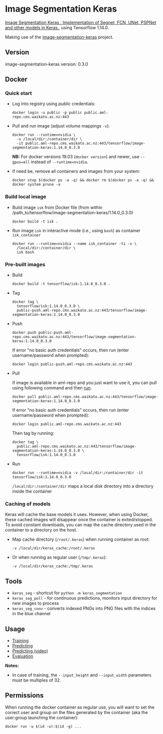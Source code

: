 # Image Segmentation Keras

[Image Segmentation Keras : Implementation of Segnet, FCN, UNet, PSPNet and other models in Keras.](https://divamgupta.com/image-segmentation/2019/06/06/deep-learning-semantic-segmentation-keras.html), 
using Tensorflow 1.14.0.

Making use of the [image-segmentation-keras](https://github.com/divamgupta/image-segmentation-keras) project.

## Version

image-segmentation-keras version: 0.3.0

## Docker

### Quick start

* Log into registry using *public* credentials:

  ```commandline
  docker login -u public -p public public.aml-repo.cms.waikato.ac.nz:443 
  ```

* Pull and run image (adjust volume mappings `-v`):

  ```commandline
  docker run --runtime=nvidia \
    -v /local/dir:/container/dir \
    -it public.aml-repo.cms.waikato.ac.nz:443/tensorflow/image-segmentation-keras:1.14.0_0.3.0
  ```

  **NB:** For docker versions 19.03 (`docker version`) and newer, use `--gpus=all` instead of `--runtime=nvidia`.

* If need be, remove all containers and images from your system:

  ```commandline
  docker stop $(docker ps -a -q) && docker rm $(docker ps -a -q) && docker system prune -a
  ```


### Build local image

* Build image `isk` from Docker file (from within /path_to/tensorflow/image-segmentation-keras/1.14.0_0.3.0)

  ```commandline
  docker build -t isk .
  ```
  
* Run image `isk` in interactive mode (i.e., using `bash`) as container `isk_container`

  ```commandline
  docker run --runtime=nvidia --name isk_container -ti -v \
    /local/dir:/container/dir \
    isk bash
  ```

### Pre-built images

* Build

  ```commandline
  docker build -t tensorflow/isk:1.14.0_0.3.0 .
  ```
  
* Tag

  ```commandline
  docker tag \
    tensorflow/isk:1.14.0_0.3.0 \
    public-push.aml-repo.cms.waikato.ac.nz:443/tensorflow/image-segmentation-keras:1.14.0_0.3.0
  ```
  
* Push

  ```commandline
  docker push public-push.aml-repo.cms.waikato.ac.nz:443/tensorflow/image-segmentation-keras:1.14.0_0.3.0
  ```
  If error "no basic auth credentials" occurs, then run (enter username/password when prompted):
  
  ```commandline
  docker login public-push.aml-repo.cms.waikato.ac.nz:443
  ```
  
* Pull

  If image is available in aml-repo and you just want to use it, you can pull using following command and then [run](#run).

  ```commandline
  docker pull public.aml-repo.cms.waikato.ac.nz:443/tensorflow/image-segmentation-keras:1.14.0_0.3.0
  ```
  If error "no basic auth credentials" occurs, then run (enter username/password when prompted):
  
  ```commandline
  docker login public.aml-repo.cms.waikato.ac.nz:443
  ```
  Then tag by running:
  
  ```commandline
  docker tag \
    public.aml-repo.cms.waikato.ac.nz:443/tensorflow/image-segmentation-keras:1.14.0_0.3.0 \
    tensorflow/isk:1.14.0_0.3.0
  ```
  
* <a name="run">Run</a>

  ```commandline
  docker run --runtime=nvidia -v /local/dir:/container/dir -it tensorflow/isk:1.14.0_0.3.0
  ```
  `/local/dir:/container/dir` maps a local disk directory into a directory inside the container

### Caching of models

Keras will cache the base models it uses. However, when using Docker, these cached images will
disappear once the container is exited/stopped. To avoid constant downloads, you can
map the cache directory used in the container to a directory on the host. 

* Map cache directory (`/root/.keras`) when running container as root:

  ```commandline  
  -v /local/dir/keras_cache:/root/.keras
  ```

* Or when running as regular user (`/tmp/.keras`):

  ```commandline  
  -v /local/dir/keras_cache:/tmp/.keras
  ```


## Tools

* `keras_seg` - shortcut for `python -m keras_segmentation`
* `keras_seg_poll` - for continuous predictions, monitors input directory for new images to process 
* `keras_seg_conv` - converts indexed PNGs into PNG files with the indices in the blue channel 


## Usage

* [Training](https://github.com/divamgupta/image-segmentation-keras#training-the-model)
* [Predicting](https://github.com/divamgupta/image-segmentation-keras#getting-the-predictions)
* [Predicting (video)](https://github.com/divamgupta/image-segmentation-keras#video-inference)
* [Evaluation](https://github.com/divamgupta/image-segmentation-keras#model-evaluation)

**Notes:**

* In case of training, the `--input_height` and `--input_width` parameters must be multiples of 32.


## Permissions

When running the docker container as regular use, you will want to set the correct
user and group on the files generated by the container (aka the user:group launching
the container):

```commandline
docker run -u $(id -u):$(id -g) ...
```
